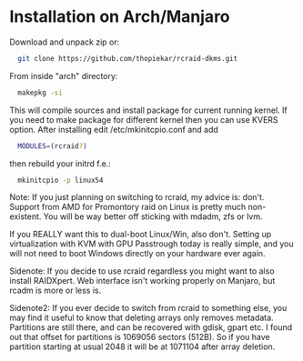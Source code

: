 # Installation on Arch/Manjaro

Download and unpack zip or:

```bash
  git clone https://github.com/thopiekar/rcraid-dkms.git
```

From inside "arch" directory:

```bash
  makepkg -si
```

This will compile sources and install package for current running kernel. If you need 
to make package for different kernel then you can use KVERS option.
After installing edit /etc/mkinitcpio.conf and add
  
```bash
  MODULES=(rcraid?)
```

then rebuild your initrd f.e.:

```bash
  mkinitcpio -p linux54
```

Note: If you just planning on switching to rcraid, my advice is: don't. 
Support from AMD for Promontory raid on Linux is pretty much non-existent. 
You will be way better off sticking with mdadm, zfs or lvm. 

If you REALLY want this to dual-boot Linux/Win, also don't. Setting up virtualization 
with KVM with GPU Passtrough today is really simple, and you will not need to 
boot Windows directly on your hardware ever again.

Sidenote: If you decide to use rcraid regardless you might want to also install RAIDXpert. 
Web interface isn't working properly on Manjaro, but rcadm is more or less is.

Sidenote2: If you ever decide to switch from rcraid to something else, you may find it useful 
to know that deleting arrays only removes metadata. Partitions are still there, and can be
recovered with gdisk, gpart etc. I found out that offset for partitions is 1069056 sectors (512B).
So if you have partition starting at usual 2048 it will be at 1071104 after array deletion.
